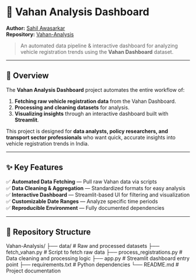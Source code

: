# 🚗 Vahan Analysis Dashboard  

**Author:** [Sahil Awasarkar](https://github.com/AwasarkarSahil)  
**Repository:** [Vahan-Analysis](https://github.com/AwasarkarSahil/Vahan-Analysis)  

> An automated data pipeline & interactive dashboard for analyzing vehicle registration trends using the **Vahan Dashboard** dataset.

---

## 📖 Overview

The **Vahan Analysis Dashboard** project automates the entire workflow of:
1. **Fetching raw vehicle registration data** from the Vahan Dashboard.
2. **Processing and cleaning datasets** for analysis.
3. **Visualizing insights** through an interactive dashboard built with **Streamlit**.

This project is designed for **data analysts, policy researchers, and transport sector professionals** who want quick, accurate insights into vehicle registration trends in India.

---

## ✨ Key Features

✅ **Automated Data Fetching** — Pull raw Vahan data via scripts  
✅ **Data Cleaning & Aggregation** — Standardized formats for easy analysis  
✅ **Interactive Dashboard** — Streamlit-based UI for filtering and visualization  
✅ **Customizable Date Ranges** — Analyze specific time periods  
✅ **Reproducible Environment** — Fully documented dependencies  

---

## 📂 Repository Structure
Vahan-Analysis/
├── data/ # Raw and processed datasets
├── fetch_vahan.py # Script to fetch raw data
├── process_registrations.py # Data cleaning and processing logic
├── app.py # Streamlit dashboard entry point
├── requirements.txt # Python dependencies
└── README.md # Project documentation



